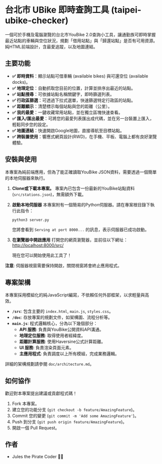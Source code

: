 # 台北市 UBike 即時查詢工具 (taipei-ubike-checker)

一個可於手機及電腦瀏覽的台北市YouBike 2.0查詢小工具，讓通勤族可即時掌握最近站點的車輛與空位狀況，規劃「借用站點」與「歸還站點」是否有可用資源。純HTML前端設計，含最愛追蹤，以及地圖連結。

## 主要功能
- **✅ 即時資料**：顯示站點可借車輛 (available bikes) 與可還空位 (available docks)。
- **✅ 地理定位**：自動抓取您目前的位置，計算並排序出最近的站點。
- **✅ 站點搜尋**：可依據站點名稱關鍵字，即時篩選列表。
- **✅ 行政區篩選**：可透過下拉式選單，快速篩選特定行政區的站點。
- **✅ 距離顯示**：清楚標示每個站點與您的距離（公里）。
- **✅ 我的最愛**：一鍵收藏常用站點，並在獨立區塊快速查看。
- **✅ 匯入/匯出最愛**：可將您的最愛列表匯出成代碼，並在另一台裝置上匯入，輕鬆同步您的設定。
- **✅ 地圖連結**：快速開啟Google地圖，直接導航至目標站點。
- **✅ 跨裝置使用**：響應式網頁設計(RWD)，在手機、平板、電腦上都有良好瀏覽體驗。

## 安裝與使用
本專案為純前端應用，但為了能正確讀取YouBike JSON資料，需要透過一個簡單的本地伺服器來執行。

1. **Clone或下載本專案。**
   專案內已包含一份最新的YouBike站點資料 (`src/stations.json`)，無需額外下載。

2. **啟動本地伺服器**
   本專案附有一個簡易的Python伺服器。請在專案根目錄下執行此指令：
   ```bash
   python3 server.py
   ```
   您將會看到 `Serving at port 8000...` 的訊息，表示伺服器已成功啟動。

3. **在瀏覽器中開啟應用**
   打開您的網頁瀏覽器，並前往以下網址：
   [http://localhost:8000/src/](http://localhost:8000/src/)

   現在您可以開始使用此工具了！

**注意**: 伺服器視窗需要保持開啟，關閉視窗將會終止應用程式。

## 專案架構
本專案採用模組化的純JavaScript編寫，不依賴任何外部框架，以求輕量與高效。

- **`/src`**: 包含主要的 `index.html`, `main.js`, `styles.css`。
- **`/doc`**: 存放專案的規劃文件，如架構圖、流程分析等。
- **`main.js`**: 程式邏輯核心，分為以下幾個部分：
    - **API 服務**: 負責與YouBike公開資料API溝通。
    - **地理定位服務**: 取得使用者經緯度。
    - **距離計算服務**: 使用Haversine公式計算距離。
    - **UI 服務**: 負責渲染頁面元素。
    - **主應用程式**: 負責調度以上所有模組，完成業務邏輯。

詳細的架構規劃請參閱 `doc/architecture.md`。

## 如何協作
歡迎對本專案提出建議或貢獻程式碼！
1. Fork 本專案。
2. 建立您的功能分支 (`git checkout -b feature/AmazingFeature`)。
3. Commit 您的變更 (`git commit -m 'Add some AmazingFeature'`)。
4. Push 到分支 (`git push origin feature/AmazingFeature`)。
5. 開啟一個 Pull Request。

## 作者
- Jules the Pirate Coder 🏴‍☠️
